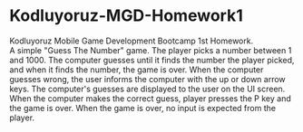 # Kodluyoruz-MGD-Homework1
Kodluyoruz Mobile Game Development Bootcamp 1st Homework.<br>
A simple "Guess The Number" game. The player picks a number between 1 and 1000. The computer guesses until it finds the number the player picked, and when it finds the number, the game is over. When the computer guesses wrong, the user informs the computer with the up or down arrow keys. The computer's guesses are displayed to the user on the UI screen. When the computer makes the correct guess, player presses the P key and the game is over. When the game is over, no input is expected from the player.
